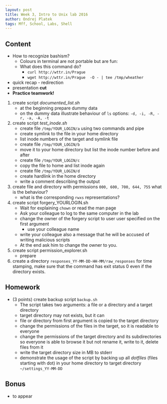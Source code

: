 ```yaml
---
layout: post
title: Week 3, Intro to Unix lab 2016
author: Ondrej Platek
tags: Mff, School, Labs, Shell
---
```


## Content 
- How to recognize bashism?
    - Colours in terminal are not portable but are fun:
    - What does this command do?
        - `curl http://wttr.in/Prague`
        - `wget http://wttr.in/Prague  -O - | tee /tmp/wheather` 
- quick recap - redirection
- presentation **cut**
- **Practice teamwork!**
1. create script *documented_list.sh*
    - at the beginning prepare dummy data
    - on the dummy data illustrate behaviour of `ls` options: `-d, -i, -R, -r, -a, -A, -t`
2. create script *test_inode.sh*
    - create file `/tmp/YOUR_LOGIN/a` using two commands and pipe
    - create symlink to the file in your home directory
    - list inode numbers of the target and symlink file
    - create file `/tmp/YOUR_LOGIN/b`
    - move it to your home directory but list the inode number before and after
    - create file `/tmp/YOUR_LOGIN/c`
    - copy the file to home and list inode again
    - create file `/tmp/YOUR_LOGIN/d`
    - create hardlink in the home directory
    - write a comment describing the output
3. create file and directory with permissions `000, 600, 700, 644, 755` what is the behaviour?
    - what is the corresponding `rwxs` representations?
4. create script forgery_YOURLOGIN.sh
    - Wait for explaining `chown` or read the man page
    - Ask your colleague to log to the same computer in the lab
    - change the owner of the forgery script to user user specified on the first argument
        - use your colleague name
    - write your colleague also  a message that he will be accused of writing malicious scripts
    - At the end ask him to change the owner to you.
5. create script permission_explorer.sh
    - prepare 
6. create a directory `responses_YY-MM-DD-HH-MM/raw_responses` for time stamping, make sure that the command has exit status 0 even if the directory exists.

## Homework
- (3 points) create backup script `backup.sh`
    - The script takes two arguments: a file or a directory and a target directory
    - target directory may not exists, but it can
    - file or directory from first argument is copied to the target directory
    - change the permissions of the files in the target, so it is readable to everyone
    - change the permissions of the target directory and its subdirectories so everyone is able to browse it but not rename it, write to it, delete files from it
    - write the target directory size in MB to stderr
    - demonstrate the usage of the script by backing up all *dotfiles* (files starting with dot) in your home directory to target directory `~/settings_YY-MM-DD`

## Bonus
- to appear
